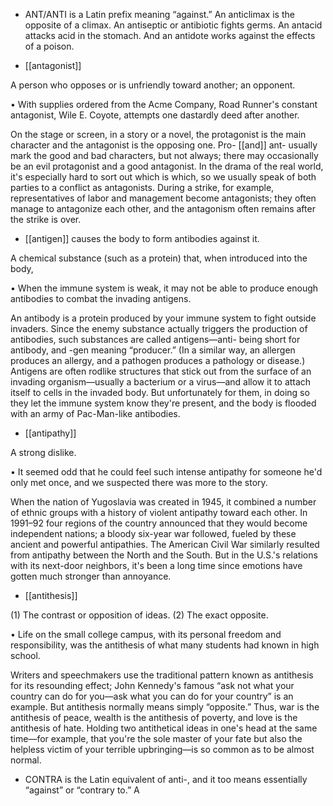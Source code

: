 - ANT/ANTI  is  a  Latin  prefix  meaning  “against.”  An  anticlimax  is  the  opposite  of  a  climax.  An
antiseptic or antibiotic fights germs. An antacid attacks acid in the stomach. And an antidote works
against the effects of a poison.

- [[antagonist]] 

 A person who opposes or is unfriendly toward another; an opponent. 

• With supplies ordered from the Acme Company, Road Runner's constant antagonist, Wile E. Coyote,
attempts one dastardly deed after another. 

On the stage or screen, in a story or a novel, the protagonist is the main character and the antagonist
is the opposing one. Pro- [[and]] ant- usually mark the good and bad characters, but not always; there
may  occasionally  be  an  evil  protagonist  and  a  good  antagonist.  In  the  drama  of  the  real  world,  it's
especially  hard  to  sort  out  which  is  which,  so  we  usually  speak  of  both  parties  to  a  conflict  as
antagonists.  During  a  strike,  for  example,  representatives  of  labor  and  management  become
antagonists; they often manage to antagonize each other, and the antagonism often remains after the
strike is over.

- [[antigen]] 
causes the body to form antibodies against it. 

 A chemical substance (such as a protein) that, when introduced into the body,

• When the immune system is weak, it may not be able to produce enough antibodies to combat the
invading antigens. 

An antibody is a protein produced by your immune system to fight outside invaders. Since the enemy
substance  actually  triggers  the  production  of  antibodies,  such  substances  are  called  antigens—anti-
being short for antibody, and -gen meaning “producer.” (In a similar way, an allergen produces an
allergy, and a pathogen produces a pathology or disease.) Antigens are often rodlike structures that
stick out from the surface of an invading organism—usually a bacterium or a virus—and allow it to
attach itself to cells in the invaded body. But unfortunately for them, in doing so they let the immune
system know they're present, and the body is flooded with an army of Pac-Man-like antibodies.

- [[antipathy]] 

 A strong dislike. 

•  It  seemed  odd  that  he  could  feel  such  intense  antipathy  for  someone  he'd  only  met  once,  and  we
suspected there was more to the story. 

When the nation of Yugoslavia was created in 1945, it combined a number of ethnic groups with a
history of violent antipathy toward each other. In 1991–92 four regions of the country announced that
they would become independent nations; a bloody six-year war followed, fueled by these ancient and
powerful  antipathies.  The  American  Civil  War  similarly  resulted  from  antipathy  between  the  North
and  the  South.  But  in  the  U.S.'s  relations  with  its  next-door  neighbors,  it's  been  a  long  time  since
emotions have gotten much stronger than annoyance.

- [[antithesis]] 

 (1) The contrast or opposition of ideas. (2) The exact opposite. 

• Life on the small college campus, with its personal freedom and responsibility, was the antithesis of
what many students had known in high school. 

Writers  and  speechmakers  use  the  traditional  pattern  known  as  antithesis  for  its  resounding  effect;
John  Kennedy's  famous  “ask  not  what  your  country  can  do  for  you—ask  what  you  can  do  for  your
country” is an example. But antithesis normally means simply “opposite.” Thus, war is the antithesis
of  peace,  wealth  is  the  antithesis  of  poverty,  and  love  is  the  antithesis  of  hate.  Holding  two
antithetical ideas in one's head at the same time—for example, that you're the sole master of your fate
but also the helpless victim of your terrible upbringing—is so common as to be almost normal.

- CONTRA is the Latin equivalent of anti-, and it too means essentially “against” or “contrary to.” A

